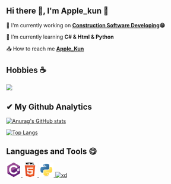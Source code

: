 ## Hi there 👋,  I'm Apple_kun 🍎

🔭 I'm currently working on **[Construction Software Developing](https://user-images.githubusercontent.com/101918076/166414164-528d97c9-62a3-4739-bb9a-657bc1021b83.jpg)😁**

🌱 I’m currently learning **C# & Html & Python**

📤 How to reach me **[Apple_Kun](https://mail.google.com/mail/u/0/#inbox)**

## Hobbies ☕
  <img src="https://cdn.discordapp.com/attachments/795665756129198080/983730029903106088/Pixel_Art_Gif.gif" />

## ✔ My Github Analytics

[![Anurag's GitHub stats](https://github-readme-stats.vercel.app/api?username=Pop-Apple&theme=blueberry)](https://github.com/anuraghazra/github-readme-stats)

[![Top Langs](https://github-readme-stats.vercel.app/api/top-langs/?username=Pop-Apple&theme=blueberry)](https://github.com/anuraghazra/github-readme-stats)

## Languages and Tools 😋
<p align="left"> <a href="https://www.w3schools.com/cs/" target="_blank" rel="noreferrer"> <img src="https://raw.githubusercontent.com/devicons/devicon/master/icons/csharp/csharp-original.svg" alt="csharp" width="40" height="40"/> </a> <a href="https://www.w3.org/html/" target="_blank" rel="noreferrer"> <img src="https://raw.githubusercontent.com/devicons/devicon/master/icons/html5/html5-original-wordmark.svg" alt="html5" width="40" height="40"/> </a> <a href="https://www.python.org" target="_blank" rel="noreferrer"> <img src="https://raw.githubusercontent.com/devicons/devicon/master/icons/python/python-original.svg" alt="python" width="40" height="40"/> </a> <a href="https://www.adobe.com/products/xd.html" target="_blank" rel="noreferrer"> <img src="https://cdn.worldvectorlogo.com/logos/adobe-xd.svg" alt="xd" width="40" height="40"/> </a> </p>
